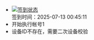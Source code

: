 - [![签到状态](https://github.com/li5bo5/Cloud189-Actions/actions/workflows/main.yml/badge.svg?branch=main)](https://github.com/li5bo5/Cloud189-Actions/actions/workflows/main.yml) <br> 签到时间：2025-07-13 00:45:11
- 开始执行帐号1
- 设备ID不存在，需要二次设备校验
